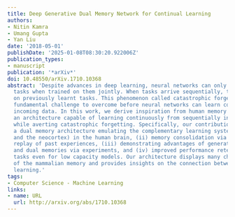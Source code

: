 ```yaml
---
title: Deep Generative Dual Memory Network for Continual Learning
authors:
- Nitin Kamra
- Umang Gupta
- Yan Liu
date: '2018-05-01'
publishDate: '2025-01-08T08:30:20.922006Z'
publication_types:
- manuscript
publication: '*arXiv*'
doi: 10.48550/arXiv.1710.10368
abstract: 'Despite advances in deep learning, neural networks can only learn multiple
  tasks when trained on them jointly. When tasks arrive sequentially, they lose performance
  on previously learnt tasks. This phenomenon called catastrophic forgetting is a
  fundamental challenge to overcome before neural networks can learn continually from
  incoming data. In this work, we derive inspiration from human memory to develop
  an architecture capable of learning continuously from sequentially incoming tasks,
  while averting catastrophic forgetting. Specifically, our contributions are: (i)
  a dual memory architecture emulating the complementary learning systems (hippocampus
  and the neocortex) in the human brain, (ii) memory consolidation via generative
  replay of past experiences, (iii) demonstrating advantages of generative replay
  and dual memories via experiments, and (iv) improved performance retention on challenging
  tasks even for low capacity models. Our architecture displays many characteristics
  of the mammalian memory and provides insights on the connection between sleep and
  learning.'
tags:
- Computer Science - Machine Learning
links:
- name: URL
  url: http://arxiv.org/abs/1710.10368
---
```

